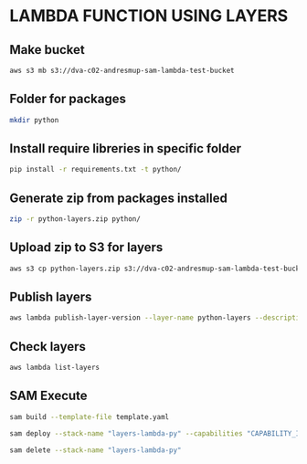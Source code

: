 # LAMBDA FUNCTION USING LAYERS

## Make bucket

```sh
aws s3 mb s3://dva-c02-andresmup-sam-lambda-test-bucket
```


## Folder for packages

```sh
mkdir python
```

## Install require libreries in specific folder

```sh
pip install -r requirements.txt -t python/
```

## Generate zip from packages installed

```sh
zip -r python-layers.zip python/
```

## Upload zip to S3 for layers

```sh
aws s3 cp python-layers.zip s3://dva-c02-andresmup-sam-lambda-test-bucket/layers/python.zip
```

## Publish layers

```sh
aws lambda publish-layer-version --layer-name python-layers --description "Faker Python layer" --license-info "MIT" --content S3Bucket=dva-c02-andresmup-sam-lambda-test-bucket,S3Key=layers/python.zip --compatible-runtimes python3.12
```

## Check layers

```sh
aws lambda list-layers
```
## SAM Execute

```sh
sam build --template-file template.yaml
```

```sh
sam deploy --stack-name "layers-lambda-py" --capabilities "CAPABILITY_IAM"
```

```sh
sam delete --stack-name "layers-lambda-py"
```